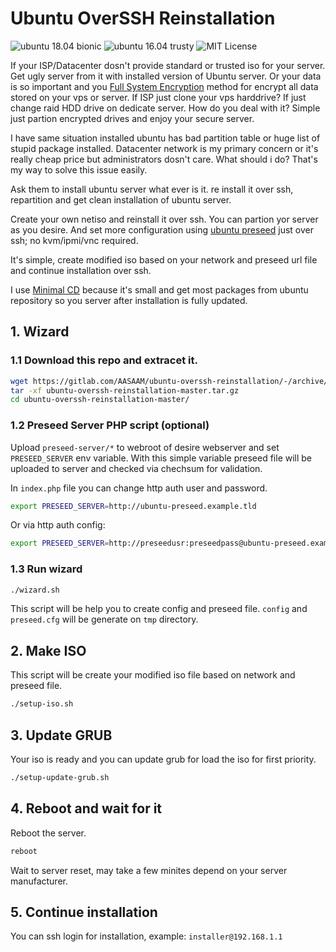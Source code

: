 # Ubuntu OverSSH Reinstallation

![ubuntu 18.04 bionic](https://img.shields.io/badge/ubuntu%2018.04%20bionic-tested-green.svg "ubuntu 18.04 bionic")
![ubuntu 16.04 trusty](https://img.shields.io/badge/ubuntu%2016.04%20trusty-tested-green.svg "ubuntu 16.04 trusty")
![MIT License](https://img.shields.io/badge/license-MIT-ff9900.svg "MIT License")

If your ISP/Datacenter dosn't provide standard or trusted iso for your server. Get ugly server from it with installed version of Ubuntu server.
Or your data is so important and you [Full System Encryption](https://help.ubuntu.com/community/ManualFullSystemEncryption) method for encrypt all data stored on your vps or server. If ISP just clone your vps harddrive? If just change raid HDD drive on dedicate server. How do you deal with it? Simple just partion encrypted drives and enjoy your secure server.

I have same situation installed ubuntu has bad partition table or huge list of stupid package installed. Datacenter network is my primary concern or it's really cheap price but administrators dosn't care. What should i do? That's my way to solve this issue easily.

Ask them to install ubuntu server what ever is it. re install it over ssh, repartition and get clean installation of ubuntu server.

Create your own netiso and reinstall it over ssh. You can partion yor server as you desire. And set more configuration using [ubuntu preseed](https://help.ubuntu.com/lts/installation-guide/armhf/apbs02.html) just over ssh; no kvm/ipmi/vnc required.

It's simple, create modified iso based on your network and preseed url file and continue installation over ssh.

I use [Minimal CD](https://help.ubuntu.com/community/Installation/MinimalCD) because it's small and get most packages from ubuntu repository so you server after installation is fully updated.

## 1. Wizard

### 1.1 Download this repo and extracet it.

```bash
wget https://gitlab.com/AASAAM/ubuntu-overssh-reinstallation/-/archive/master/ubuntu-overssh-reinstallation-master.tar.gz
tar -xf ubuntu-overssh-reinstallation-master.tar.gz
cd ubuntu-overssh-reinstallation-master/
```

### 1.2 Preseed Server PHP script (optional)

Upload `preseed-server/*` to webroot of desire webserver and set `PRESEED_SERVER` env variable.
With this simple variable preseed file will be uploaded to server and checked via chechsum for validation.

In `index.php` file you can change http auth user and password.

```bash
export PRESEED_SERVER=http://ubuntu-preseed.example.tld
```

Or via http auth config:

```bash
export PRESEED_SERVER=http://preseedusr:preseedpass@ubuntu-preseed.example.tld
```

### 1.3 Run wizard

```bash
./wizard.sh
```

This script will be help you to create config and preseed file. `config` and `preseed.cfg` will be generate on `tmp` directory.

## 2. Make ISO

This script will be create your modified iso file based on network and preseed file.

```bash
./setup-iso.sh
```

## 3. Update GRUB

Your iso is ready and you can update grub for load the iso for first priority.

```bash
./setup-update-grub.sh
```

## 4. Reboot and wait for it

Reboot the server.

```bash
reboot
```

Wait to server reset, may take a few minites depend on your server manufacturer.

## 5. Continue installation

You can ssh login for installation, example: `installer@192.168.1.1`
